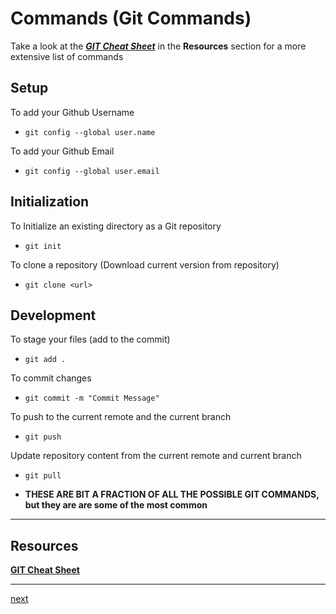 # Commands (Git Commands)

Take a look at the [***GIT Cheat Sheet***](#gcs) in the **Resources** section for a more extensive list of commands

## Setup
To add your Github Username
* `git config --global user.name`

To add your Github Email
* `git config --global user.email`

## Initialization

To Initialize an existing directory as a Git repository
* `git init`

To clone a repository (Download current version from repository)
* `git clone <url>`


## Development 

To stage your files (add to the commit)
* `git add .`

To commit changes
* `git commit -m "Commit Message"`

To push to the current remote and the current branch
* `git push`

Update repository content from the current remote and current branch
* `git pull`

* **THESE ARE BIT A FRACTION OF ALL THE POSSIBLE GIT COMMANDS, but they are are some of the most common**


---

## Resources
<b id="gcs">[GIT Cheat Sheet](https://education.github.com/git-cheat-sheet-education.pdf)</b>

---

[next](conclusion.md)